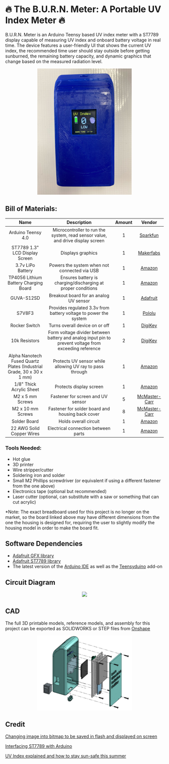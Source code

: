 # :fire: The B.U.R.N. Meter: A Portable UV Index Meter :fire:
B.U.R.N. Meter is an Arduino Teensy based UV index meter with a ST7789 display capable of measuring UV index and onboard battery voltage in real time. The device features a user-friendly UI that shows the current UV index, the recommended time user should stay outside before getting sunburned, the remaining battery capacity, and dynamic graphics that change based on the measured radiation level.
<p align="center">
  <img src="BURN Meter.jpg" width="300"/>
</p>

## Bill of Materials:
| Name | Description | Amount | Vendor |
| :---: | :---: | :---: | :---: |
| Arduino Teensy 4.0 | Microcontroller to run the system, read sensor value, and drive display screen | 1 | [Sparkfun](https://www.sparkfun.com/products/15583) |
| ST7789 1.3" LCD Display Screen | Displays graphics | 1 | [Makerfabs](https://www.makerfabs.com/1.3-inch-colorful-tft-module-st7789.html) |
| 3.7v LiPo Battery | Powers the system when not connected via USB | 1 | [Amazon](https://www.amazon.com/gp/product/B07C9RQQMX/ref=ppx_yo_dt_b_asin_title_o01_s00?ie=UTF8&psc=1) |
| TP4056 Lithium Battery Charging Board | Ensures battery is charging/discharging at proper conditions | 1 | [Amazon](https://www.amazon.com/gp/product/B00LTQU2RK/ref=ppx_yo_dt_b_asin_title_o01_s00?ie=UTF8&psc=1) |
| GUVA-S12SD | Breakout board for an analog UV sensor | 1 | [Adafruit](https://www.adafruit.com/product/1918) |
| S7V8F3 | Provides regulated 3.3v from battery voltage to power the system | 1 | [Pololu](https://www.pololu.com/product/2122) |
| Rocker Switch | Turns overall device on or off | 1 | [DigiKey](https://www.digikey.com/en/products/detail/e-switch/RA812C1121/3778076?utm_adgroup=Rocker%20Switches&utm_source=google&utm_medium=cpc&utm_campaign=Shopping_Product_Switches_NEW&utm_term=&utm_content=Rocker%20Switches) |
| 10k Resistors | Form voltage divider between battery and analog input pin to prevent voltage from exceeding reference | 2 | [DigiKey](https://www.digikey.com/en/products/detail/yageo/CFR-25JB-52-10K/338) |
| Alpha Nanotech Fused Quartz Plates (Industrial Grade, 30 x 30 x 1 mm) | Protects UV sensor while allowing UV ray to pass through | 1 | [Amazon](https://www.amazon.com/Quartz-Plates-50-30-pcs/dp/B07V2K5X6Y?th=1) |
| 1/8" Thick Acrylic Sheet | Protects display screen | 1 | [Amazon](https://www.amazon.com/12-Clear-Acrylic-Sheet-Plexiglass/dp/B0899K949Z/ref=sr_1_1_sspa?crid=11Z2CKLK9HV9E&keywords=1%2F8%22+acrylic+sheet&qid=1660278591&sprefix=1%2F8+acrylic+sheet%2Caps%2C80&sr=8-1-spons&psc=1) |
| M2 x 5 mm Screws | Fastener for screen and UV sensor | 5 | [McMaster-Carr](https://www.mcmaster.com/99461A914/) |
| M2 x 10 mm Screws | Fastener for solder board and housing back cover | 8 | [McMaster-Carr](https://www.mcmaster.com/90380A328/) |
| Solder Board | Holds overall circuit | 1 | [Amazon](https://www.amazon.com/ElectroCookie-Solderable-Breadboard-Electronics-Gold-Plated/dp/B07ZV8FWM4/ref=sr_1_17_sspa?crid=1QWR0IIP8EYTR&keywords=solder+board&qid=1660109201&sprefix=solder+board%2Caps%2C77&sr=8-17-spons&psc=1) |
| 22 AWG Solid Copper Wires | Electrical connection between parts | 1 | [Amazon](https://www.amazon.com/Gauge-Wire-Solid-Hookup-Wires/dp/B088KQFHV7/ref=sr_1_1_sspa?crid=3BQ1M6J0D5MS2&keywords=22+awg+solid+copper+wire&qid=1660368051&sprefix=22+awg+solid+copper+wire%2Caps%2C86&sr=8-1-spons&psc=1) |

### Tools Needed:
- Hot glue
- 3D printer
- Wire stripper/cutter
- Soldering iron and solder
- Small M2 Phillips screwdriver (or equivalent if using a different fastener from the one above)
- Electronics tape (optional but recommended)
- Laser cutter (optional, can substitute with a saw or something that can cut acrylic)

*Note: The exact breadboard used for this project is no longer on the market, so the board linked above may have different dimensions from the one the housing is designed for, requiring the user to slightly modify the housing model in order to make the board fit.

## Software Dependencies
- [Adafruit GFX library](https://github.com/adafruit/Adafruit-GFX-Library)
- [Adafruit ST7789 library](https://github.com/adafruit/Adafruit-ST7735-Library)
- The latest version of the [Arduino IDE](https://www.arduino.cc/en/software) as well as the [Teensyduino](https://www.pjrc.com/teensy/td_download.html) add-on

## Circuit Diagram
<p align="center">
  <img src="circuit.svg"/>
</p>

## CAD
The full 3D printable models, reference models, and assembly for this project can be exported as SOLIDWORKS or STEP files from [Onshape](https://cad.onshape.com/documents/7501d4a5e180f8697daa31dc/w/079db085b933182b8434c3a9/e/a7e2366d53fa75d2b895b4b3?renderMode=0&uiState=62f5dbd7cfcfff1c8c76f3f0)
<p align="center">
  <img src="CAD/ExplodedView.png" width="300"/>
</p>


## Credit
[Changing image into bitmap to be saved in flash and displayed on screen](https://www.instructables.com/Converting-Images-to-Flash-Memory-Iconsimages-for-/)

[Interfacing ST7789 with Arduino](https://simple-circuit.com/arduino-st7789-ips-tft-display-example/)

[UV Index explained and how to stay sun-safe this summer](https://abc17news.com/weather/2020/06/11/uv-index-explained-and-how-to-stay-sun-safe-this-summer/)
